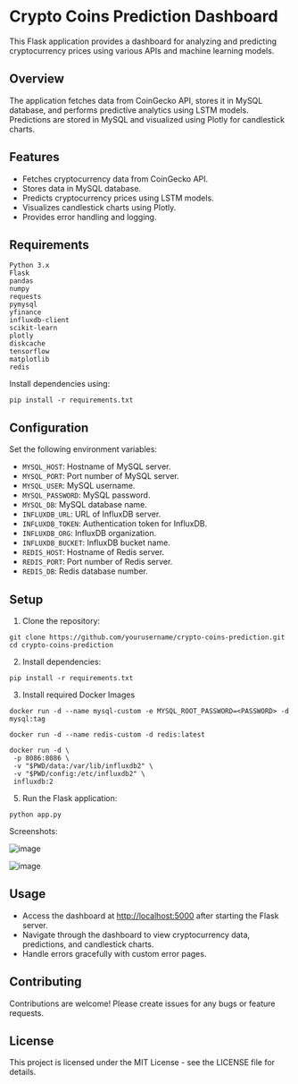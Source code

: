# Crypto Coins Prediction Dashboard

This Flask application provides a dashboard for analyzing and predicting cryptocurrency prices using various APIs and machine learning models.

## Overview

The application fetches data from CoinGecko API, stores it in MySQL database, and performs predictive analytics using LSTM models. Predictions are stored in MySQL and visualized using Plotly for candlestick charts.

## Features

- Fetches cryptocurrency data from CoinGecko API.
- Stores data in MySQL database.
- Predicts cryptocurrency prices using LSTM models.
- Visualizes candlestick charts using Plotly.
- Provides error handling and logging.

 ## Requirements
    
    Python 3.x
    Flask
    pandas
    numpy
    requests
    pymysql
    yfinance
    influxdb-client
    scikit-learn
    plotly
    diskcache
    tensorflow
    matplotlib
    redis
    
    
Install dependencies using:
  ```
  pip install -r requirements.txt
  ```


## Configuration

Set the following environment variables:

- `MYSQL_HOST`: Hostname of MySQL server.
- `MYSQL_PORT`: Port number of MySQL server.
- `MYSQL_USER`: MySQL username.
- `MYSQL_PASSWORD`: MySQL password.
- `MYSQL_DB`: MySQL database name.
- `INFLUXDB_URL`: URL of InfluxDB server.
- `INFLUXDB_TOKEN`: Authentication token for InfluxDB.
- `INFLUXDB_ORG`: InfluxDB organization.
- `INFLUXDB_BUCKET`: InfluxDB bucket name.
- `REDIS_HOST`: Hostname of Redis server.
- `REDIS_PORT`: Port number of Redis server.
- `REDIS_DB`: Redis database number.

## Setup

1. Clone the repository:
  ```
  git clone https://github.com/yourusername/crypto-coins-prediction.git
  cd crypto-coins-prediction
  ```


2. Install dependencies:
  ```
  pip install -r requirements.txt
  ```

3. Install required Docker Images
  ```
  docker run -d --name mysql-custom -e MYSQL_ROOT_PASSWORD=<PASSWORD> -d mysql:tag
  ```
  ```
  docker run -d --name redis-custom -d redis:latest
  ```
  ```
  docker run -d \
   -p 8086:8086 \
   -v "$PWD/data:/var/lib/influxdb2" \
   -v "$PWD/config:/etc/influxdb2" \
   influxdb:2
  ``` 
5. Run the Flask application:
  ```
  python app.py
  ```

Screenshots:

![image](https://github.com/Amits64/stock-analyzer/assets/135766785/030c8299-2aa2-4844-8638-9d2b6613be2d)

![image](https://github.com/Amits64/stock-analyzer/assets/135766785/6068a0b2-f327-4855-999f-0c1a016f114e)


## Usage

- Access the dashboard at [http://localhost:5000](http://localhost:5000) after starting the Flask server.
- Navigate through the dashboard to view cryptocurrency data, predictions, and candlestick charts.
- Handle errors gracefully with custom error pages.

## Contributing

Contributions are welcome! Please create issues for any bugs or feature requests.

## License

This project is licensed under the MIT License - see the LICENSE file for details.

